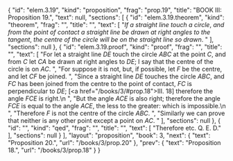 {
  "id": "elem.3.19",
  "kind": "proposition",
  "frag": "prop.19",
  "title": "BOOK III: Proposition 19.",
  "text": null,
  "sections": [
    {
      "id": "elem.3.19.theorem",
      "kind": "theorem",
      "frag": "",
      "title": "",
      "text": [
        "<var>If a straight line touch a circle</var>, <var>and from the point of contact a straight line be drawn at right angles to the tangent</var>, <var>the centre of the circle will be on the straight line so drawn</var>. "
      ],
      "sections": null
    },
    {
      "id": "elem.3.19.proof",
      "kind": "proof",
      "frag": "",
      "title": "",
      "text": [
        "For let a straight line <var>DE</var> touch the circle <var>ABC</var> at the point <var>C</var>, and from <var>C</var> let <var>CA</var> be drawn at right angles to <var>DE</var>; I say that the centre of the circle is on <var>AC</var>. ",
        "For suppose it is not, but, if  possible, let <var>F</var> be the centre, and let <var>CF</var> be joined. ",
        "Since a straight line <var>DE</var> touches the circle <var>ABC</var>, and <var>FC</var> has been joined from the centre to the point of contact, <var>FC</var> is perpendicular to <var>DE</var>; [<a href=\"/books/3/#prop.18\">III. 18</a>] therefore the angle <var>FCE</var> is right.\n      ",
        "But the angle <var>ACE</var> is also right; therefore the angle <var>FCE</var> is equal to the angle <var>ACE</var>, the less to the greater: which is impossible.\n      ",
        "Therefore <var>F</var> is not the centre of the circle <var>ABC</var>. ",
        "Similarly we can prove that neither is any other point except a point on <var>AC</var>. "
      ],
      "sections": null
    },
    {
      "id": "",
      "kind": "qed",
      "frag": "",
      "title": "",
      "text": [
        "Therefore etc. Q. E. D."
      ],
      "sections": null
    }
  ],
  "layout": "proposition",
  "book": 3,
  "next": {
    "text": "Proposition 20.",
    "url": "/books/3/prop.20"
  },
  "prev": {
    "text": "Proposition 18.",
    "url": "/books/3/prop.18"
  }
}
